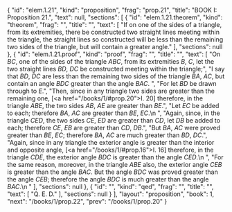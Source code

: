 {
  "id": "elem.1.21",
  "kind": "proposition",
  "frag": "prop.21",
  "title": "BOOK I: Proposition 21.",
  "text": null,
  "sections": [
    {
      "id": "elem.1.21.theorem",
      "kind": "theorem",
      "frag": "",
      "title": "",
      "text": [
        "If on one of the sides of a triangle, from its extremities, there be constructed two straight lines meeting within the triangle, the straight lines so constructed will be less than the remaining two sides of the triangle, but will contain a greater angle."
      ],
      "sections": null
    },
    {
      "id": "elem.1.21.proof",
      "kind": "proof",
      "frag": "",
      "title": "",
      "text": [
        "On <var>BC</var>, one of the sides of the triangle <var>ABC</var>, from its extremities <var>B</var>, <var>C</var>, let the two straight lines <var>BD</var>, <var>DC</var> be constructed meeting within the triangle;",
        "I say that <var>BD</var>, <var>DC</var> are less than the remaining two sides of the triangle <var>BA</var>, <var>AC</var>, but contain an angle <var>BDC</var> greater than the angle <var>BAC</var>. ",
        "For let <var>BD</var> be drawn through to <var>E</var>.",
        "Then, since in any triangle two sides are greater than the remaining one, [<a href=\"/books/1/#prop.20\">I. 20</a>] therefore, in the triangle <var>ABE</var>, the two sides <var>AB</var>, <var>AE</var> are greater than <var>BE</var>.",
        "Let <var>EC</var> be added to each; therefore <var>BA</var>, <var>AC</var> are greater than <var>BE</var>, <var>EC</var>.\n        ",
        "Again, since, in the triangle <var>CED</var>, the two sides <var>CE</var>, <var>ED</var> are greater than <var>CD</var>, let <var>DB</var> be added to each; therefore <var>CE</var>, <var>EB</var> are greater than <var>CD</var>, <var>DB</var>.",
        "But <var>BA</var>, <var>AC</var> were proved greater than <var>BE</var>, <var>EC</var>; therefore <var>BA</var>, <var>AC</var> are much greater than <var>BD</var>, <var>DC</var>.",
        "Again, since in any triangle the exterior angle is greater than the interior and opposite angle, [<a href=\"/books/1/#prop.16\">I. 16</a>] therefore, in the triangle <var>CDE</var>, the exterior angle <var>BDC</var> is greater than the angle <var>CED</var>.\n        ",
        "For the same reason, moreover, in the triangle <var>ABE</var> also, the exterior angle <var>CEB</var> is greater than the angle <var>BAC</var>. But the angle <var>BDC</var> was proved greater than the angle <var>CEB</var>; therefore the angle <var>BDC</var> is much greater than the angle <var>BAC</var>.\n        "
      ],
      "sections": null
    },
    {
      "id": "",
      "kind": "qed",
      "frag": "",
      "title": "",
      "text": [
        "Q. E. D."
      ],
      "sections": null
    }
  ],
  "layout": "proposition",
  "book": 1,
  "next": "/books/1/prop.22",
  "prev": "/books/1/prop.20"
}
